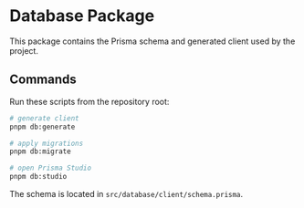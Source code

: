 # Database Package

This package contains the Prisma schema and generated client used by the project.

## Commands

Run these scripts from the repository root:

```bash
# generate client
pnpm db:generate

# apply migrations
pnpm db:migrate

# open Prisma Studio
pnpm db:studio
```

The schema is located in `src/database/client/schema.prisma`.

